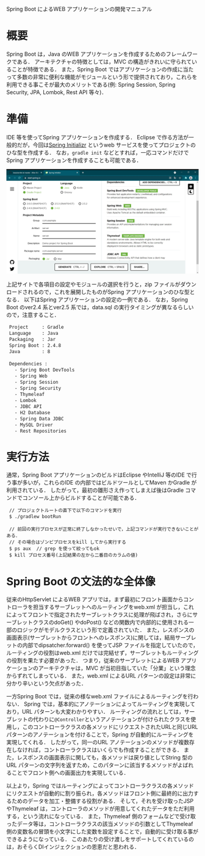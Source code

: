 Spring Boot によるWEB アプリケーションの開発マニュアル

# 概要
Spring Boot は，Java のWEB アプリケーションを作成するためのフレームワークである．
アーキテクチャの特徴としては，MVC の構造がきれいに守られていることが特徴である．
また，Spring Boot ではアプリケーションの作成に当たって多数の非常に便利な機能がモジュールという形で提供されており，これらを利用できる事こそが最大のメリットである(例: Spring Session, Spring Security, JPA, Lombok, Rest API 等々)．

# 準備
IDE 等を使ってSpring アプリケーションを作成する．
Eclipse で作る方法が一般的だが，今回は<a href="https://start.spring.io/">Spring Initializr</a> というweb サービスを使ってプロジェクトのひな型を作成する．
なお，```gradle init``` などとすれば，一応コマンドだけでSpring アプリケーションを作成することも可能である．

![Spring Initializr のサイトイメージ](https://github.com/Ailes-Grises/Java/blob/img/SpringBoot/SpringInitializr.jpg "Spring Initializr のサイトイメージ")

上記サイトで各項目の設定やモジュールの選択を行うと，zip ファイルがダウンロードされるので，これを展開したものがSpring アプリケーションのひな型となる．
以下はSpring アプリケーションの設定の一例である．
なお，Spring Boot のver2.4 系とver2.5 系では，data.sql の実行タイミングが異なるらしいので，注意すること．
```
 Project     : Gradle
 Language    : Java
 Packaging   : Jar
 Spring Boot : 2.4.8
 Java        : 8

 Dependencies : 
   - Spring Boot DevTools
   - Spring Web
   - Spring Session
   - Spring Security
   - Thymeleaf
   - Lombok
   - JDBC API
   - H2 Database
   - Spring Data JDBC
   - MySQL Driver
   - Rest Repositories
```

# 実行方法
通常，Spring Boot アプリケーションのビルドはEclipse やIntelliJ 等のIDE で行う事が多いが，これらのIDE の内部ではビルドツールとしてMaven かGradle が利用されている．
したがって，最初の雛形さえ作ってしまえば後はGradle コマンドでコンソール上からビルドすることが可能である．

```
 // プロジェクトルートの直下で以下のコマンドを実行
 $ ./gradlew bootRun

 // 前回の実行プロセスが正常に終了しなかったせいで，上記コマンドが実行できないことがある．
 // その場合はゾンビプロセスをkill してから実行する
 $ ps aux  // grep を使って絞ってもok
 $ kill プロセス番号(上記結果の左から二番目のカラムの値)
```

# Spring Boot の文法的な全体像
従来のHttpServlet によるWEB アプリでは，まず最初にフロント画面からコントローラを担当するサーブレットへのルーティングをweb.xml が担当し，これによってフロントで指定されたサーブレットクラスに処理が飛ばされ，さらにサーブレットクラスのdoGet() やdoPost() などの関数内で内部的に使用される一部のロジックがモデルクラスという形で定義されていた．
また，レスポンスの画面表示(サーブレットからフロントへのレスポンス)に関しては，結局サーブレットの内部でdipsatcher.forward() を使ってJSP ファイルを指定していたので，ルーティングの役割はweb.xml だけでは完結せず，サーブレットもルーティングの役割を果たす必要があった．
つまり，従来のサーブレットによるWEB アプリケーションのアーキテクチャは，MVC が当初目指していた「分業」という理念からずれてしまっている．
また，web.xml によるURL パターンの設定は非常に分かり辛いという欠点があった．

一方Spring Boot では，従来の様なweb.xml ファイルによるルーティングを行わない．
Spring では，基本的にアノテーションによってルーティングを実現しており，URL パターンも大変わかりやすい．
ルーティングの流れとしては，サーブレットの代わりに```@Controller```というアノテーションが付けられたクラスを使用し，このコントローラクラスの各メソッドにリクエストされたURLと同じURL パターンのアノテーションを付けることで，Spring が自動的にルーティングを実現してくれる．
したがって，同一のURL アノテーションのメソッドが複数存在しなければ，コントローラクラスはいくらでも作成することができる．
また，レスポンスの画面表示に関しても，各メソッドは戻り値としてString 型のURL パターンの文字列を返すため，このパターンに該当するメソッドがよばれることでフロント側への画面出力を実現している．

以上より，Spring ではルーティングによってコントローラクラスの各メソッドにリクエストが自動的に割り振られ，各メソッドはフロント側に最終的に出力するためのデータを加工・整備する役割がある．
そして，それを受け取ったJSP やThymeleaf は，コントローラのメソッドが用意してくれたデータをただ利用する，という流れになっている．
また，Thymeleaf 側のフォームなどで受け取ったデータ等は，コントローラクラスの該当メソッドの引数としてThymeleaf 側の変数名の冒頭を小文字にした変数を設定することで，自動的に受け取る事ができるようになっている．
このあたりの受け渡しをサポートしてくれているのは，おそらくDIインジェクションの恩恵だと思われる．

